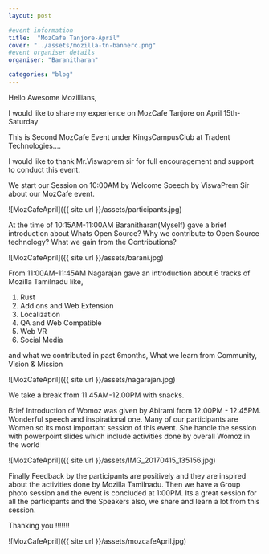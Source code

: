 ```yaml
---
layout: post

#event information
title:  "MozCafe Tanjore-April"
cover: "../assets/mozilla-tn-bannerc.png"
#event organiser details
organiser: "Baranitharan"

categories: "blog"
---
```


Hello Awesome Mozillians,

<p>I would like to share my experience on MozCafe Tanjore on April 15th-Saturday</p>
<p>This is Second MozCafe Event under KingsCampusClub at Tradent Technologies....</p>
<p>I would like to thank Mr.Viswaprem sir for full encouragement and support to conduct this event.</p>
<p>We start our Session on 10:00AM by Welcome Speech by ViswaPrem Sir about our MozCafe event.</p>
![MozCafeApril]({{ site.url }}/assets/participants.jpg)

<p>At the time of 10:15AM-11:00AM Baranitharan(Myself) gave a brief introduction about 
Whats Open Source?
Why we contribute to Open Source technology?
What we gain from the Contributions?</p>
![MozCafeApril]({{ site.url }}/assets/barani.jpg)

<p>From 11:00AM-11:45AM Nagarajan gave an introduction about 6 tracks of Mozilla Tamilnadu like,</p>

1. Rust
2. Add ons and Web Extension
3. Localization
4. QA and Web Compatible
5. Web VR
6. Social Media

<p>and what we contributed in past 6months, What we learn from Community, Vision & Mission</p>
![MozCafeApril]({{ site.url }}/assets/nagarajan.jpg)

<p>We take a break from 11.45AM-12.00PM with snacks.</p>

<p>Brief Introduction of Womoz was given by Abirami from 12:00PM - 12:45PM. Wonderful speech and inspirational one. Many of our participants are Women so its most important session of this event. She handle the session with powerpoint slides which include activities done by overall Womoz in the world</p>
![MozCafeApril]({{ site.url }}/assets/IMG_20170415_135156.jpg)

<p>Finally Feedback by the participants are positively and they are inspired about the activities done by Mozilla Tamilnadu. Then we have a Group photo session and the event is concluded at 1:00PM. Its a great session for all the participants and the Speakers also, we share and learn a lot from this session.</p>

Thanking you !!!!!!!

![MozCafeApril]({{ site.url }}/assets/mozcafeApril.jpg)


